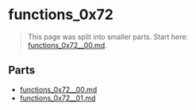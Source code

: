 # functions_0x72

> This page was split into smaller parts. Start here: [functions_0x72__00.md](functions_0x72__00.md).

## Parts

- [functions_0x72__00.md](functions_0x72__00.md)
- [functions_0x72__01.md](functions_0x72__01.md)
